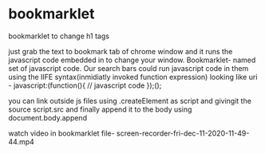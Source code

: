 # bookmarklet
bookmarklet to change h1 tags

just grab the text to bookmark tab of chrome window and it runs the javascript code embedded in to change your window.
Bookmarklet- named set of javascript code. Our search bars could run javascript code in them using the IIFE syntax(inmidiatly invoked function expression)
looking like uri - javascript:(function(){ // javascript code });();

you can link outside js files using .createElement as script and givingit the source script.src and finally append it to the body using document.body.append

watch video in bookmarklet file-
screen-recorder-fri-dec-11-2020-11-49-44.mp4
